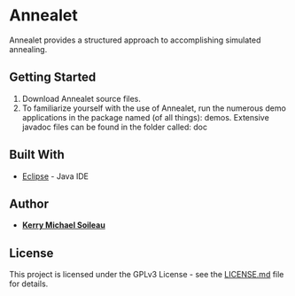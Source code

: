 # Annealet
Annealet provides a structured approach to accomplishing simulated annealing.

## Getting Started

1.	Download Annealet source files.
2.	To familiarize yourself with the use of Annealet, run the numerous demo applications in the package named (of all things): demos. Extensive javadoc files can be found in the folder called: doc

## Built With

* [Eclipse](https://www.eclipse.org/downloads/packages/eclipse-ide-java-developers/photonr) - Java IDE

## Author

* [**Kerry Michael Soileau**](http://www.kerrysoileau.com/index.html)

## License
This project is licensed under the GPLv3 License - see the [LICENSE.md](LICENSE.md) file for details.
